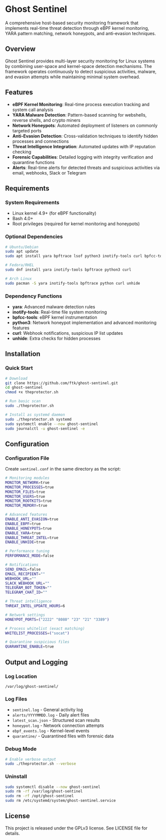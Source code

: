 # Ghost Sentinel

A comprehensive host-based security monitoring framework that implements real-time threat detection through eBPF kernel monitoring, YARA pattern matching, network honeypots, and anti-evasion techniques.

## Overview

Ghost Sentinel provides multi-layer security monitoring for Linux systems by combining user-space and kernel-space detection mechanisms. The framework operates continuously to detect suspicious activities, malware, and evasion attempts while maintaining minimal system overhead.

## Features

- **eBPF Kernel Monitoring**: Real-time process execution tracking and system call analysis
- **YARA Malware Detection**: Pattern-based scanning for webshells, reverse shells, and crypto miners
- **Network Honeypots**: Automated deployment of listeners on commonly targeted ports
- **Anti-Evasion Detection**: Cross-validation techniques to identify hidden processes and connections
- **Threat Intelligence Integration**: Automated updates with IP reputation checking
- **Forensic Capabilities**: Detailed logging with integrity verification and quarantine functions
- **Alerts**: Real-time alerts for detected threats and suspicious activities via email, webhooks, Slack or Telegram

## Requirements

### System Requirements
- Linux kernel 4.9+ (for eBPF functionality)
- Bash 4.0+
- Root privileges (required for kernel monitoring and honeypots)

### Optional Dependencies
```bash
# Ubuntu/Debian
sudo apt update
sudo apt install yara bpftrace lsof python3 inotify-tools curl bpfcc-tools python-bpfcc unhide

# Fedora/RHEL
sudo dnf install yara inotify-tools bpftrace python3 curl

# Arch Linux
sudo pacman -S yara inotify-tools bpftrace python curl unhide
```

### Dependency Functions
- **yara**: Advanced malware detection rules
- **inotify-tools**: Real-time file system monitoring
- **bpfcc-tools**: eBPF kernel instrumentation
- **python3**: Network honeypot implementation and advanced monitoring features
- **curl**: Webhook notifications, suspicious IP list updates
- **unhide**: Extra checks for hidden processes

## Installation

### Quick Start
```bash
# Download
git clone https://github.com/ftk/ghost-sentinel.git
cd ghost-sentinel
chmod +x theprotector.sh

# Run basic scan
sudo ./theprotector.sh

# Install as systemd daemon
sudo ./theprotector.sh systemd
sudo systemctl enable --now ghost-sentinel
sudo journalctl -u ghost-sentinel -e
```

## Configuration

### Configuration File
Create `sentinel.conf` in the same directory as the script:

```bash
# Monitoring modules
MONITOR_NETWORK=true
MONITOR_PROCESSES=true
MONITOR_FILES=true
MONITOR_USERS=true
MONITOR_ROOTKITS=true
MONITOR_MEMORY=true

# Advanced features
ENABLE_ANTI_EVASION=true
ENABLE_EBPF=true
ENABLE_HONEYPOTS=true
ENABLE_YARA=true
ENABLE_THREAT_INTEL=true
ENABLE_UNHIDE=true

# Performance tuning
PERFORMANCE_MODE=false

# Notifications
SEND_EMAIL=false
EMAIL_RECIPIENT=""
WEBHOOK_URL=""
SLACK_WEBHOOK_URL=""
TELEGRAM_BOT_TOKEN=""
TELEGRAM_CHAT_ID=""

# Threat intelligence
THREAT_INTEL_UPDATE_HOURS=6

# Network settings
HONEYPOT_PORTS=("2222" "8080" "23" "21" "3389")

# Process whitelist (exact matching)
WHITELIST_PROCESSES=("socat")

# Quarantine suspicious files
QUARANTINE_ENABLE=true
```


## Output and Logging

### Log Location
`/var/log/ghost-sentinel/`

### Log Files
- `sentinel.log` - General activity log
- `alerts/YYYYMMDD.log` - Daily alert files
- `latest_scan.json` - Structured scan results
- `honeypot.log` - Network connection attempts
- `ebpf_events.log` - Kernel-level events
- `quarantine/` - Quarantined files with forensic data


### Debug Mode
```bash
# Enable verbose output
sudo ./theprotector.sh --verbose 
```

### Uninstall
```bash
sudo systemctl disable --now ghost-sentinel
sudo rm -rf /var/log/ghost-sentinel
sudo rm -rf /opt/ghost-sentinel
sudo rm /etc/systemd/system/ghost-sentinel.service
```

## License

This project is released under the GPLv3 license. See LICENSE file for details.
